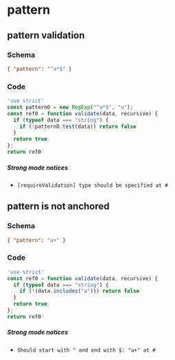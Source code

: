 # pattern

## pattern validation

### Schema

```json
{ "pattern": "^a*$" }
```

### Code

```js
'use strict'
const pattern0 = new RegExp("^a*$", "u");
const ref0 = function validate(data, recursive) {
  if (typeof data === "string") {
    if (!pattern0.test(data)) return false
  }
  return true
};
return ref0
```

##### Strong mode notices

 * `[requireValidation] type should be specified at #`


## pattern is not anchored

### Schema

```json
{ "pattern": "a+" }
```

### Code

```js
'use strict'
const ref0 = function validate(data, recursive) {
  if (typeof data === "string") {
    if (!(data.includes("a"))) return false
  }
  return true
};
return ref0
```

##### Strong mode notices

 * `Should start with ^ and end with $: "a+" at #`

